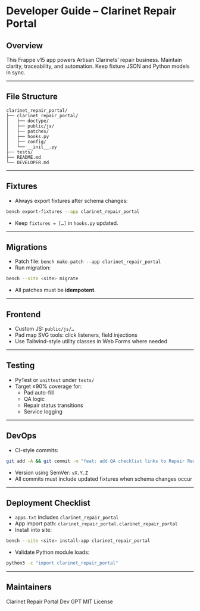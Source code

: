# Developer Guide – Clarinet Repair Portal

## Overview
This Frappe v15 app powers Artisan Clarinets’ repair business. Maintain clarity, traceability, and automation. Keep fixture JSON and Python models in sync.

---

## File Structure
```
clarinet_repair_portal/
├── clarinet_repair_portal/
│   ├── doctype/
│   ├── public/js/
│   ├── patches/
│   ├── hooks.py
│   ├── config/
│   └── __init__.py
├── tests/
├── README.md
└── DEVELOPER.md
```

---

## Fixtures
- Always export fixtures after schema changes:
```bash
bench export-fixtures --app clarinet_repair_portal
```

- Keep `fixtures = […]` in `hooks.py` updated.

---

## Migrations
- Patch file: `bench make-patch --app clarinet_repair_portal`
- Run migration:
```bash
bench --site <site> migrate
```
- All patches must be **idempotent**.

---

## Frontend
- Custom JS: `public/js/…`
- Pad map SVG tools: click listeners, field injections
- Use Tailwind-style utility classes in Web Forms where needed

---

## Testing
- PyTest or `unittest` under `tests/`
- Target ≥90% coverage for:
  - Pad auto-fill
  - QA logic
  - Repair status transitions
  - Service logging

---

## DevOps
- CI-style commits:
```bash
git add -A && git commit -m "feat: add QA checklist links to Repair Request"
```
- Version using SemVer: `vX.Y.Z`
- All commits must include updated fixtures when schema changes occur

---

## Deployment Checklist
- `apps.txt` includes `clarinet_repair_portal`
- App import path: `clarinet_repair_portal.clarinet_repair_portal`
- Install into site:
```bash
bench --site <site> install-app clarinet_repair_portal
```
- Validate Python module loads:
```bash
python3 -c "import clarinet_repair_portal"
```

---

## Maintainers
Clarinet Repair Portal Dev GPT
MIT License
